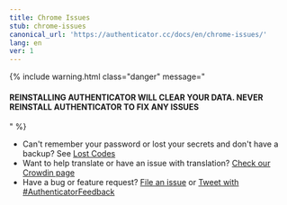 ```yaml
---
title: Chrome Issues
stub: chrome-issues
canonical_url: 'https://authenticator.cc/docs/en/chrome-issues/'
lang: en
ver: 1
---
```


{% include warning.html class="danger" message="<h4>REINSTALLING AUTHENTICATOR WILL CLEAR YOUR DATA. NEVER REINSTALL AUTHENTICATOR TO FIX ANY ISSUES</h4>" %}

- Can't remember your password or lost your secrets and don't have a backup? See [Lost Codes](lost-codes)
- Want to help translate or have an issue with translation? [Check our Crowdin page](https://crowdin.com/project/authenticator-firefox)
- Have a bug or feature request? [File an issue](https://github.com/Authenticator-Extension/Authenticator/issues/new/choose) or [Tweet with #AuthenticatorFeedback](https://twitter.com/intent/tweet?hashtags=AuthenticatorFeedback)